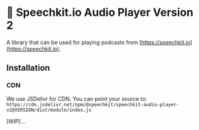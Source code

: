 # 🤖 Speechkit.io Audio Player Version 2

A library that can be used for playing podcasts from [https://speechkit.io](https://speechkit.io).

## Installation

### CDN

We use JSDelivr for CDN. You can point your source to: `https://cdn.jsdelivr.net/npm/@speechkit/speechkit-audio-player-v2@VERSION/dist/module/index.js`


[WIP]...
